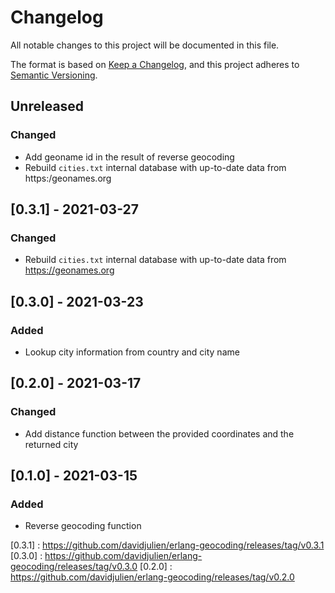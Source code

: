 # Changelog

All notable changes to this project will be documented in this file.

The format is based on [Keep a Changelog](https://keepachangelog.com/en/1.0.0/),
and this project adheres to [Semantic Versioning](https://semver.org/spec/v2.0.0.html).

## Unreleased

### Changed

- Add geoname id in the result of reverse geocoding
- Rebuild `cities.txt` internal database with up-to-date data from https:/geonames.org

## [0.3.1] - 2021-03-27

### Changed

- Rebuild `cities.txt` internal database with up-to-date data from https://geonames.org

## [0.3.0] - 2021-03-23

### Added

- Lookup city information from country and city name

## [0.2.0] - 2021-03-17

### Changed

- Add distance function between the provided coordinates and the returned city

## [0.1.0] - 2021-03-15

### Added

- Reverse geocoding function


[0.3.1] : https://github.com/davidjulien/erlang-geocoding/releases/tag/v0.3.1
[0.3.0] : https://github.com/davidjulien/erlang-geocoding/releases/tag/v0.3.0
[0.2.0] : https://github.com/davidjulien/erlang-geocoding/releases/tag/v0.2.0
